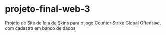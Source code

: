 # projeto-final-web-3
Projeto de Site de loja de Skins para o jogo Counter Strike Global Offensive, com cadastro em banco de dados
